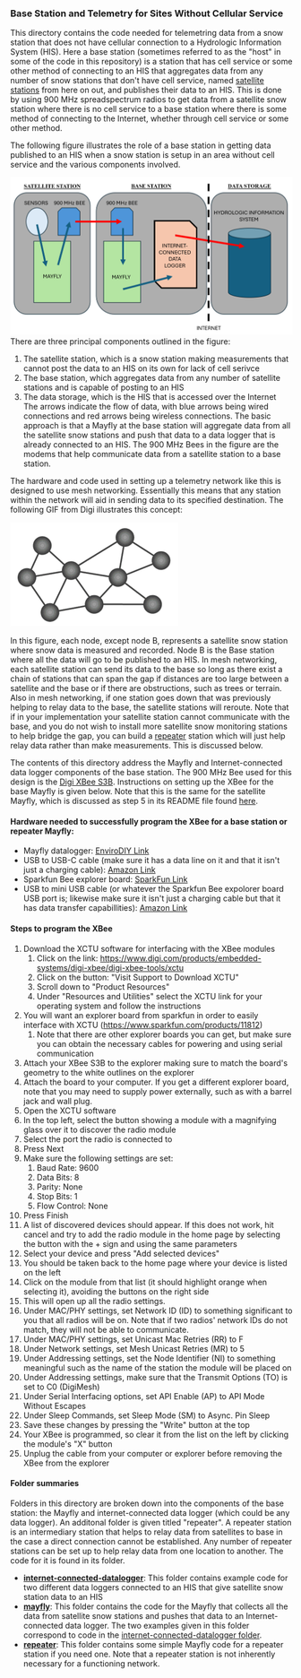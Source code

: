 ### Base Station and Telemetry for Sites Without Cellular Service

This directory contains the code needed for telemetring data from a snow station that does not have cellular connection to a Hydrologic Information System (HIS). Here a base station (sometimes referred to as the "host" in some of the code in this repository) is a station that has cell service or some other method of connecting to an HIS that aggregates data from any number of snow stations that don't have cell service, named [satellite stations](../mayfly_datalogger/telemetry) from here on out, and publishes their data to an HIS. This is done by using 900 MHz spreadspectrum radios to get data from a satellite snow station where there is no cell service to a base station where there is some method of connecting to the Internet, whether through cell service or some other method.

The following figure illustrates the role of a base station in getting data published to an HIS when a snow station is setup in an area without cell service and the various components involved.

![satellite-base relationship](base_figures/satellite-base-his.png)
There are three principal components outlined in the figure:
1. The satellite station, which is a snow station making measurements that cannot post the data to an HIS on its own for lack of cell serivce
2. The base station, which aggregates data from any number of satellite stations and is capable of posting to an HIS
3. The data storage, which is the HIS that is accessed over the Internet
The arrows indicate the flow of data, with blue arrows being wired connections and red arrows being wireless connections.
The basic approach is that a Mayfly at the base station will aggregate data from all the satellite snow stations and push that data to a data logger that is already connected to an HIS. The 900 MHz Bees in the figure are the modems that help communicate data from a satellite station to a base station.

The hardware and code used in setting up a telemetry network like this is designed to use mesh networking. Essentially this means that any station within the network will aid in sending data to its specified destination. The following GIF from Digi illustrates this concept:

![mesh_network_gif](base_figures/mesh_network.gif)

In this figure, each node, except node B, represents a satellite snow station where snow data is measured and recorded. Node B is the Base station where all the data will go to be published to an HIS. In mesh networking, each satellite station can send its data to the base so long as there exist a chain of stations that can span the gap if distances are too large between a satellite and the base or if there are obstructions, such as trees or terrain. Also in mesh networking, if one station goes down that was previously helping to relay data to the base, the satellite stations will reroute. Note that if in your implementation your satellite station cannot communicate with the base, and you do not wish to install more satellite snow monitoring stations to help bridge the gap, you can build a [repeater](repeater) station which will just help relay data rather than make measurements. This is discussed below.

The contents of this directory address the Mayfly and Internet-connected data logger components of the base station. The 900 MHz Bee used for this design is the [Digi XBee S3B](https://www.amazon.com/gp/product/B07G1XQ1BS/ref=ppx_yo_dt_b_search_asin_title?ie=UTF8&psc=1). Instructions on setting up the XBee for the base Mayfly is given below. Note that this is the same for the satellite Mayfly, which is discussed as step 5 in its README file found [here](../mayfly_datalogger/README.md).

#### Hardware needed to successfully program the XBee for a base station or repeater Mayfly:
- Mayfly datalogger: [EnviroDIY Link](https://www.envirodiy.org/product/envirodiy-mayfly-data-logger/)
- USB to USB-C cable (make sure it has a data line on it and that it isn't just a charging cable): [Amazon Link](https://www.amazon.com/Anker-2-Pack-Premium-Samsung-Galaxy/dp/B07DD5YHMH/ref=sr_1_1?crid=OCEUG0LMDYLP&dib=eyJ2IjoiMSJ9.IcOZhxxaDPccd7D_9PJSez4TC7ZeslNm1EJdKPeQneHBEF-uoIV7LasPMxWyuM_Vya40K-iyPyMg6v_H45wy6mzKXxt6s3OYqWP5zhy1B9J-1LUpHezs29_rckwloWXBiXYf8MJ05P_svLPunlYzUe7gQfveNh-Zn7VBKaGt_9iWLG-n9virw4ACfWX6lJk2vqfw9e2OuA637VG6T4SehBXUF63MhLmMbi_0Qzeq_wo.LhyREBSKszocFqOQPSyZ6cSP8CXedu0OlJd6lyo4osc&dib_tag=se&keywords=usb+to+usb+c+cable&qid=1731527951&sprefix=usb+to%2Caps%2C163&sr=8-1)
- Sparkfun Bee explorer board: [SparkFun Link](https://www.sparkfun.com/products/11812)
- USB to mini USB cable (or whatever the Sparkfun Bee expolorer board USB port is; likewise make sure it isn't just a charging cable but that it has data transfer capabillities): [Amazon Link](https://www.amazon.com/Amazon-Basics-Charging-Transfer-Gold-Plated/dp/B00NH11N5A/ref=sr_1_1?crid=1Z0FIFVVCXG0W&dib=eyJ2IjoiMSJ9.shJPkvHWsKPPj2XvYAPBmNL50UHskMqo16gwTKuFBExp4vatt4_0_judiSkXn9R6tbDUb6a3kQqJNT5YGJOsxUhNdQeKjHa2TSXLJMGJsOYR2U7iZSGto64mWcN8Ry-DeZc0ZJN7BWq3frLdTGhZROKR3tVtsDp0j_9M-VZgzCQyn5KyGpybJtvbnLpKkE27-dP30L9B274XFoM36szpTkp7nA3GOI8wVNV5Ls5fB40.ROudX9YX1I-bUxWiohZX6eGvnMZE8h9sToyxZ6urNi4&dib_tag=se&keywords=usb+to+mini+usb&qid=1731528058&sprefix=usb+to+mini+usb%2Caps%2C140&sr=8-1)

#### Steps to program the XBee
1. Download the XCTU software for interfacing with the XBee modules
	1. Click on the link: https://www.digi.com/products/embedded-systems/digi-xbee/digi-xbee-tools/xctu
	2. Click on the button: "Visit Support to Download XCTU"
	3. Scroll down to "Product Resources"
	4. Under "Resources and Utilities" select the XCTU link for your operating system and follow the instructions
2. You will want an explorer board from sparkfun in order to easily interface with XCTU (https://www.sparkfun.com/products/11812)
	1. Note that there are other explorer boards you can get, but make sure you can obtain the necessary cables for powering and using serial communication
3. Attach your XBee S3B to the explorer making sure to match the board's geometry to the white outlines on the explorer
4. Attach the board to your computer. If you get a different explorer board, note that you may need to supply power externally, such as with a barrel jack and wall plug.
5. Open the XCTU software
6. In the top left, select the button showing a module with a magnifying glass over it to discover the radio module
7. Select the port the radio is connected to
8. Press Next
9. Make sure the following settings are set:
	1. Baud Rate: 9600
	2. Data Bits: 8
	3. Parity: None
	4. Stop Bits: 1
	5. Flow Control: None
10. Press Finish
11. A list of discovered devices should appear. If this does not work, hit cancel and try to add the radio module in the home page by selecting the button with the + sign and using the same parameters
12. Select your device and press "Add selected devices"
13. You should be taken back to the home page where your device is listed on the left
14. Click on the module from that list (it should highlight orange when selecting it), avoiding the buttons on the right side
15. This will open up all the radio settings.
16. Under MAC/PHY settings, set Network ID (ID) to something significant to you that all radios will be on. Note that if two radios' network IDs do not match, they will not be able to communicate.
17. Under MAC/PHY settings, set Unicast Mac Retries (RR) to F
18. Under Network settings, set Mesh Unicast Retries (MR) to 5
19. Under Addressing settings, set the Node Identifier (NI) to something meaningful such as the name of the station the module will be placed on
20. Under Addressing settings, make sure that the Transmit Options (TO) is set to C0 (DigiMesh)
21. Under Serial Interfacing options, set API Enable (AP) to API Mode Without Escapes
22. Under Sleep Commands, set Sleep Mode (SM) to Async. Pin Sleep
23. Save these changes by pressing the "Write" button at the top
24. Your XBee is programmed, so clear it from the list on the left by clicking the module's "X" button
25. Unplug the cable from your computer or explorer before removing the XBee from the explorer


#### Folder summaries
Folders in this directory are broken down into the components of the base station: the Mayfly and internet-connected data logger (which could be any data logger). An additonal folder is given titled "repeater". A repeater station is an intermediary station that helps to relay data from satellites to base in the case a direct connection cannot be established. Any number of repeater stations can be set up to help relay data from one location to another. The code for it is found in its folder.

- **[internet-connected-datalogger](internet-connected-datalogger)**: This folder contains example code for two different data loggers connected to an HIS that give satellite snow station data to an HIS
- **[mayfly](mayfly)**: This folder contains the code for the Mayfly that collects all the data from satellite snow stations and pushes that data to an Internet-connected data logger. The two examples given in this folder correspond to code in the [internet-connected-datalogger folder](internet-connected-datalogger).
- **[repeater](repeater)**: This folder contains some simple Mayfly code for a repeater station if you need one. Note that a repeater station is not inherently necessary for a functioning network. 
